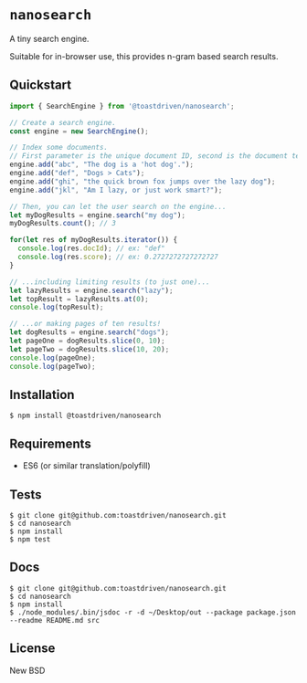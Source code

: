 # `nanosearch`

A tiny search engine.

Suitable for in-browser use, this provides n-gram based search results.


## Quickstart

```js
import { SearchEngine } from '@toastdriven/nanosearch';

// Create a search engine.
const engine = new SearchEngine();

// Index some documents.
// First parameter is the unique document ID, second is the document text.
engine.add("abc", "The dog is a 'hot dog'.");
engine.add("def", "Dogs > Cats");
engine.add("ghi", "the quick brown fox jumps over the lazy dog");
engine.add("jkl", "Am I lazy, or just work smart?");

// Then, you can let the user search on the engine...
let myDogResults = engine.search("my dog");
myDogResults.count(); // 3

for(let res of myDogResults.iterator()) {
  console.log(res.docId); // ex: "def"
  console.log(res.score); // ex: 0.2727272727272727
}

// ...including limiting results (to just one)...
let lazyResults = engine.search("lazy");
let topResult = lazyResults.at(0);
console.log(topResult);

// ...or making pages of ten results!
let dogResults = engine.search("dogs");
let pageOne = dogResults.slice(0, 10);
let pageTwo = dogResults.slice(10, 20);
console.log(pageOne);
console.log(pageTwo);
```


## Installation

`$ npm install @toastdriven/nanosearch`


## Requirements

* ES6 (or similar translation/polyfill)


## Tests

```shell
$ git clone git@github.com:toastdriven/nanosearch.git
$ cd nanosearch
$ npm install
$ npm test
```


## Docs

```shell
$ git clone git@github.com:toastdriven/nanosearch.git
$ cd nanosearch
$ npm install
$ ./node_modules/.bin/jsdoc -r -d ~/Desktop/out --package package.json --readme README.md src
```


## License

New BSD
